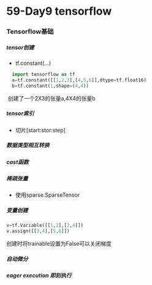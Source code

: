 # 59-Day9 tensorflow

### Tensorflow基础

##### tensor创建

- tf.constant(...) 

```python
  import tensorflow as tf
  a=tf.constant([[1,2,3],[4,5,6]],dtype=tf.float16)
  b=tf.constant(1,shape=(4,4))
```

​       创建了一个2X3的张量a,4X4的张量b

##### tensor索引

- 切片[start:stor:step]

##### 数据类型相互转换

##### cast函数

##### 稀疏张量

- 使用sparse.SparseTensor

##### 变量创建

```python
v=tf.Variable([[1,2],[3,4]])
v.assign([[3,4],[5,6]])
```

创建时将trainable设置为False可以关闭梯度

##### 自动微分

#####  eager execution 即刻执行





